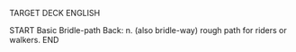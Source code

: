 TARGET DECK
ENGLISH

START
Basic
Bridle-path
Back: n. (also bridle-way) rough path for riders or walkers.
END
